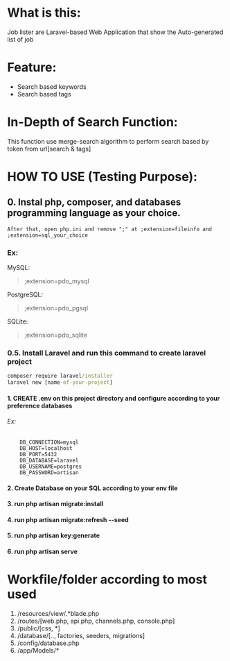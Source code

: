 # What is this:

Job lister are Laravel-based Web Application that show the Auto-generated list of job

# Feature:
- Search based keywords
- Search based tags

# In-Depth of Search Function:
This function use merge-search algorithm to perform search based by token from url[search & tags]

# HOW TO USE (Testing Purpose):

## 0. Instal php, composer, and databases programming language as your choice. 
    After that, open php.ini and remove ";" at ;extension=fileinfo and ;extension=sql_your_choice

### Ex:
MySQL:
> ;extension=pdo_mysql
    
PostgreSQL:
> ;extension=pdo_pgsql

SQLite:
> ;extension=pdo_sqlite

### 0.5. Install Laravel and run this command to create laravel project
```cmd
composer require laravel/installer
laravel new [name-of-your-project]
```

#### 1. CREATE .env on this project directory and configure according to your preference databases

###### Ex:
```
    DB_CONNECTION=mysql
    DB_HOST=localhost
    DB_PORT=5432
    DB_DATABASE=laravel
    DB_USERNAME=postgres
    DB_PASSWORD=artisan
```

#### 2. Create Database on your SQL according to your env file 

#### 3. run php artisan migrate:install 

#### 4. run php artisan migrate:refresh --seed

#### 5. run php artisan key:generate

#### 6. run php artisan serve

# Workfile/folder according to most used

1. /resources/view/.*blade.php
2. /routes/[web.php, api.php, channels.php, console.php]
3. /public/[css, *]
4. /database/[.., factories, seeders, migrations]
5. /config/database.php
6. /app/Models/*
